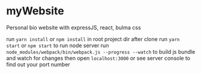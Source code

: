 # myWebsite
Personal bio website with expressJS, react, bulma css

run `yarn install` or `npm install` in root project dir after clone
run `yarn start` or `npm start` to run node server
run `node_modules/webpack/bin/webpack.js --progress --watch` to build js bundle and watch for changes
then open `localhost:3000` or see server console to find out your port number
